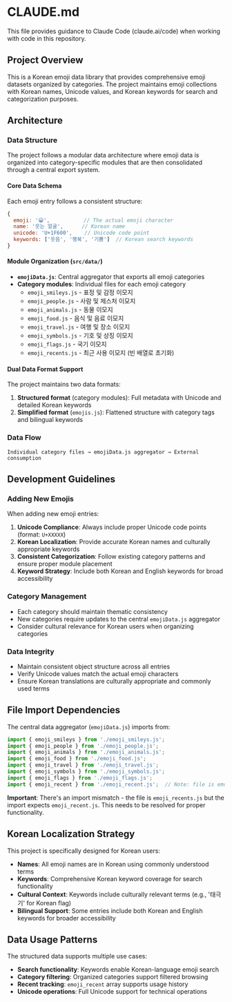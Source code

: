 # CLAUDE.md

This file provides guidance to Claude Code (claude.ai/code) when working with code in this repository.

## Project Overview

This is a Korean emoji data library that provides comprehensive emoji datasets organized by categories. The project maintains emoji collections with Korean names, Unicode values, and Korean keywords for search and categorization purposes.

## Architecture

### Data Structure
The project follows a modular data architecture where emoji data is organized into category-specific modules that are then consolidated through a central export system.

#### Core Data Schema
Each emoji entry follows a consistent structure:
```javascript
{
  emoji: '😀',           // The actual emoji character
  name: '웃는 얼굴',      // Korean name
  unicode: 'U+1F600',    // Unicode code point
  keywords: ['웃음', '행복', '기쁨']  // Korean search keywords
}
```

#### Module Organization (`src/data/`)
- **`emojiData.js`**: Central aggregator that exports all emoji categories
- **Category modules**: Individual files for each emoji category
  - `emoji_smileys.js` - 표정 및 감정 이모지
  - `emoji_people.js` - 사람 및 제스처 이모지
  - `emoji_animals.js` - 동물 이모지
  - `emoji_food.js` - 음식 및 음료 이모지
  - `emoji_travel.js` - 여행 및 장소 이모지
  - `emoji_symbols.js` - 기호 및 상징 이모지
  - `emoji_flags.js` - 국기 이모지
  - `emoji_recents.js` - 최근 사용 이모지 (빈 배열로 초기화)

#### Dual Data Format Support
The project maintains two data formats:
1. **Structured format** (category modules): Full metadata with Unicode and detailed Korean keywords
2. **Simplified format** (`emojis.js`): Flattened structure with category tags and bilingual keywords

### Data Flow
```
Individual category files → emojiData.js aggregator → External consumption
```

## Development Guidelines

### Adding New Emojis
When adding new emoji entries:

1. **Unicode Compliance**: Always include proper Unicode code points (format: `U+XXXXX`)
2. **Korean Localization**: Provide accurate Korean names and culturally appropriate keywords
3. **Consistent Categorization**: Follow existing category patterns and ensure proper module placement
4. **Keyword Strategy**: Include both Korean and English keywords for broad accessibility

### Category Management
- Each category should maintain thematic consistency
- New categories require updates to the central `emojiData.js` aggregator
- Consider cultural relevance for Korean users when organizing categories

### Data Integrity
- Maintain consistent object structure across all entries
- Verify Unicode values match the actual emoji characters
- Ensure Korean translations are culturally appropriate and commonly used terms

## File Import Dependencies

The central data aggregator (`emojiData.js`) imports from:
```javascript
import { emoji_smileys } from './emoji_smileys.js';
import { emoji_people } from './emoji_people.js';
import { emoji_animals } from './emoji_animals.js';
import { emoji_food } from './emoji_food.js';
import { emoji_travel } from './emoji_travel.js';
import { emoji_symbols } from './emoji_symbols.js';
import { emoji_flags } from './emoji_flags.js';
import { emoji_recent } from './emoji_recent.js';  // Note: file is emoji_recents.js but import is emoji_recent
```

**Important**: There's an import mismatch - the file is `emoji_recents.js` but the import expects `emoji_recent.js`. This needs to be resolved for proper functionality.

## Korean Localization Strategy

This project is specifically designed for Korean users:
- **Names**: All emoji names are in Korean using commonly understood terms
- **Keywords**: Comprehensive Korean keyword coverage for search functionality
- **Cultural Context**: Keywords include culturally relevant terms (e.g., '태극기' for Korean flag)
- **Bilingual Support**: Some entries include both Korean and English keywords for broader accessibility

## Data Usage Patterns

The structured data supports multiple use cases:
- **Search functionality**: Keywords enable Korean-language emoji search
- **Category filtering**: Organized categories support filtered browsing
- **Recent tracking**: `emoji_recent` array supports usage history
- **Unicode operations**: Full Unicode support for technical operations